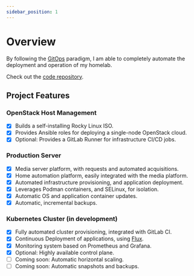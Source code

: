 ```yaml
---
sidebar_position: 1
---
```


# Overview

By following the [GitOps](https://about.gitlab.com/topics/gitops/) paradigm, I
 am able to completely automate the deployment and operation of my homelab.

Check out the [code repository](https://gitlab.com/ralgar/homelab).

## Project Features

### OpenStack Host Management

- [x] Builds a self-installing Rocky Linux ISO.
- [x] Provides Ansible roles for deploying a single-node OpenStack cloud.
- [x] Optional: Provides a GitLab Runner for infrastructure CI/CD jobs.

### Production Server

- [x] Media server platform, with requests and automated acquisitions.
- [x] Home automation platform, easily integrated with the media platform.
- [x] Automated infrastructure provisioning, and application deployment.
- [x] Leverages Podman containers, and SELinux, for isolation.
- [x] Automatic OS and application container updates.
- [x] Automatic, incremental backups.

### Kubernetes Cluster (in development)

- [x] Fully automated cluster provisioning, integrated with GitLab CI.
- [x] Continuous Deployment of applications, using
      [Flux](https://fluxcd.io/flux).
- [x] Monitoring system based on Prometheus and Grafana.
- [x] Optional: Highly available control plane.
- [ ] Coming soon: Automatic horizontal scaling.
- [ ] Coming soon: Automatic snapshots and backups.
